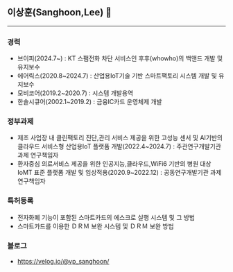 ## 이상훈(Sanghoon,Lee) 👋
---
### 경력
* 브이피(2024.7~) : KT 스팸전화 차단 서비스인 후후(whowho)의 백앤드 개발 및 유지보수
* 에어릭스(2020.8~2024.7) : 산업용IoT기술 기반 스마트팩토리 시스템 개발 및 유지보수
* 모비코어(2019.2~2020.7) : 시스템 개발용역
* 한솔시큐어(2002.1~2019.2) : 금융IC카드 운영체제 개발

### 정부과제
* 제조 사업장 내 클린팩토리 진단,관리 서비스 제공을 위한 고성능 센서 및 AI기반의 클라우드 서비스형 산업용IoT 플랫폼 개발(2022.4~2024.7) : 주관연구개발기관 과제 연구책임자
* 환자중심 의료서비스 제공을 위한 인공지능,클라우드,WiFi6 기반의 병원 대상 IoMT 표준 플랫폼 개발 및 임상적용(2020.9~2022.12) : 공동연구개발기관 과제 연구책임자

### 특허등록
* 전자화폐 기능이 포함된 스마트카드의 에스크로 실행 시스템 및 그 방법
* 스마트카드를 이용한 ＤＲＭ 보완 시스템 및 ＤＲＭ 보완 방법

### 블로그
* https://velog.io/@vp_sanghoon/
